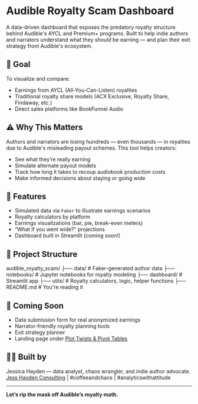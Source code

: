 # Audible Royalty Scam Dashboard

A data-driven dashboard that exposes the predatory royalty structure behind Audible's AYCL and Premium+ programs. Built to help indie authors and narrators understand what they *should* be earning — and plan their exit strategy from Audible's ecosystem.

## 🎯 Goal

To visualize and compare:
- Earnings from AYCL (All-You-Can-Listen) royalties
- Traditional royalty share models (ACX Exclusive, Royalty Share, Findaway, etc.)
- Direct sales platforms like BookFunnel Audio

## ⚠️ Why This Matters

Authors and narrators are losing hundreds — even thousands — in royalties due to Audible's misleading payout schemes. This tool helps creators:

- See what they’re really earning
- Simulate alternate payout models
- Track how long it takes to recoup audiobook production costs
- Make informed decisions about staying or going wide

## 🔧 Features

- Simulated data via `Faker` to illustrate earnings scenarios
- Royalty calculators by platform
- Earnings visualizations (bar, pie, break-even meters)
- “What if you went wide?” projections
- Dashboard built in Streamlit (coming soon!)

## 📂 Project Structure
audible_royalty_scam/
├── data/ # Faker-generated author data
├── notebooks/ # Jupyter notebooks for royalty modeling
├── dashboard/ # Streamlit app
├── utils/ # Royalty calculators, logic, helper functions
├── README.md # You're reading it


## 🚀 Coming Soon

- Data submission form for real anonymized earnings
- Narrator-friendly royalty planning tools
- Exit strategy planner
- Landing page under [Plot Twists & Pivot Tables](https://www.jesshaydenconsulting.com/)

## 🧑‍💻 Built by

Jessica Hayden — data analyst, chaos wrangler, and indie author advocate.  
[Jess Hayden Consulting](https://www.jesshaydenconsulting.com) | #coffeeandchaos | #analyticswithattitude

---

**Let’s rip the mask off Audible’s royalty math.**